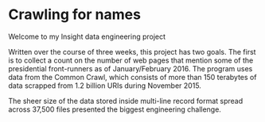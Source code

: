 # Crawling for names
Welcome to my Insight data engineering project

Written over the course of three weeks, this project has two goals. The first is to collect a count on the number of web pages that mention some of the presidential front-runners as of January/February 2016. The program uses data from the Common Crawl, which consists of more than 150 terabytes of data scrapped from 1.2 billion URIs during November 2015.

The sheer size of the data stored inside multi-line record format spread across 37,500 files presented the biggest engineering challenge.
